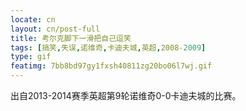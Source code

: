 ```yaml
---
locate: cn
layout: cn/post-full
title: 考尔克脚下一滑把自己逗笑
tags: [搞笑,失误,诺维奇,卡迪夫城,英超,2008-2009]
type: gif
featimg: 7bb8bd97gy1fxsh40811zg20bo06l7wj.gif
---
```


出自2013-2014赛季英超第9轮诺维奇0-0卡迪夫城的比赛。